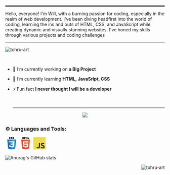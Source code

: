 <hr style="border: 1px solid black;" id="my-hr" class="my-class" aria-label="Horizontal line across the page">

<p align="left">Hello, everyone! I'm Will, with a burning passion for coding, especially in the realm of web development. I've been diving headfirst into the world of coding, learning the ins and outs of HTML, CSS, and JavaScript while creating dynamic and visually stunning websites. I've honed my skills through various projects and coding challenges</p>

<hr></hr>

<p align="left"> <img src="https://komarev.com/ghpvc/?username=tohru-art&label=Profile%20views&color=0e75b6&style=flat" alt="tohru-art" /> </p>

<p align="left"> <a href="https://twitter.com/" target="blank"><img src="https://img.shields.io/twitter/follow/?logo=twitter&style=for-the-badge" alt="" /></a> </p>

- 🔭 I’m currently working on **a Big Project**

- 🌱 I’m currently learning **HTML, JavaSript, CSS**

- ⚡ Fun fact **I never thought I will be a developer**

  <be></br>
  <hr></hr>

 <p align="center"> <img src="https://files.catbox.moe/m5hydn.gif" width="600" height="auto"/> </p>

<h3 align="left"> ⚙ Languages and Tools:</h3>
<p align="left"> <a href="https://www.w3schools.com/css/" target="_blank" rel="noreferrer"> <img src="https://raw.githubusercontent.com/devicons/devicon/master/icons/css3/css3-original-wordmark.svg" alt="css3" width="40" height="40"/> </a> <a href="https://www.w3.org/html/" target="_blank" rel="noreferrer"> <img src="https://raw.githubusercontent.com/devicons/devicon/master/icons/html5/html5-original-wordmark.svg" alt="html5" width="40" height="40"/> </a> <a href="https://developer.mozilla.org/en-US/docs/Web/JavaScript" target="_blank" rel="noreferrer"> <img src="https://raw.githubusercontent.com/devicons/devicon/master/icons/javascript/javascript-original.svg" alt="javascript" width="40" height="40"/> </a> </p>


![Anurag's GitHub stats](https://github-readme-stats.vercel.app/api?username=tohru-art&show_icons=true&theme=radical)

<p><img align="right" src="https://github-readme-streak-stats.herokuapp.com/?user=tohru-art&" alt="tohru-art" /></p>

